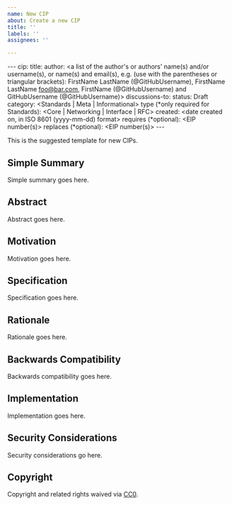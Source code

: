 ```yaml
---
name: New CIP
about: Create a new CIP
title: ''
labels: ''
assignees: ''

---
```


<REMOVE>---
cip: <to be assigned>
title: <CIP title>
author: <a list of the author's or authors' name(s) and/or username(s), or name(s) and email(s), e.g. (use with the parentheses or triangular brackets): FirstName LastName (@GitHubUsername), FirstName LastName <foo@bar.com>, FirstName (@GitHubUsername) and GitHubUsername (@GitHubUsername)>
discussions-to: <URL of the github issue for this CIP>
status: Draft
category: <Standards | Meta | Informational>
type (*only required for Standards): <Core | Networking | Interface | RFC>
created: <date created on, in ISO 8601 (yyyy-mm-dd) format>
requires (*optional): <EIP number(s)>
replaces (*optional): <EIP number(s)>
<REMOVE>---
  
<!--Complete the header section above, and remove the '<REMOVE>' elements. Leave the --- characters.-->

<!--Give your issue a unique descriptive title, preceded by type for standards CIPs, or category for other CIPs. (i.e. Core: Protocol Upgrade, Meta: Define CIP Process, etc.)-->
  
<!--You can leave these HTML comments in your merged CIP and delete the visible text guides, they will not appear and may be helpful to refer to if you edit it again. This is the suggested template for new CIPs. Note that an CIP number will be assigned by an editor. When opening a pull request to submit your CIP, please use an abbreviated title in the filename, `cip-draft_title_abbrev.md`. The title should be 44 characters or less.-->
This is the suggested template for new CIPs.

## Simple Summary
<!--Provide a simplified and layman-accessible explanation of the EIP.-->
Simple summary goes here.


## Abstract
<!--A short (~200 word) description of the technical issue being addressed.-->
Abstract goes here.


## Motivation
<!--Motivation is critical for CIPs that want to change the Ceramic protocol. It should clearly explain why the existing protocol specification is inadequate to address the problem that the CIP solves. CIP submissions without sufficient motivation may be rejected outright.-->
Motivation goes here.


## Specification
<!--The technical specification should describe the syntax and semantics of any new feature.-->
Specification goes here.


## Rationale
<!--The rationale fleshes out the specification by describing what motivated the design and why particular design decisions were made. It should describe alternate designs that were considered and related work, e.g. how the feature is supported in other languages. The rationale may also provide evidence of consensus within the community, and should discuss important objections or concerns raised during discussion.-->
Rationale goes here.


## Backwards Compatibility
<!--All CIPs that introduce backwards incompatibilities must include a section describing these incompatibilities and their severity. The CIP must explain how the author proposes to deal with these incompatibilities. CIP submissions without a sufficient backwards compatibility section may be rejected outright.-->
Backwards compatibility goes here.


## Implementation
<!--The implementations must be completed before any CIP is given status "Final", but it need not be completed before the CIP is accepted.-->
Implementation goes here.


## Security Considerations
<!--All CIPs must contain a section that discusses the security implications/considerations relevant to the proposed change. Include information that might be important for security discussions, surfaces risks and can be used throughout the life cycle of the proposal. E.g. include security-relevant design decisions, concerns, important discussions, implementation-specific guidance and pitfalls, an outline of threats and risks and how they are being addressed. CIP submissions missing the "Security Considerations" section will be rejected. An CIP cannot proceed to status "Final" without a Security Considerations discussion deemed sufficient by the reviewers.-->
Security considerations go here.


## Copyright
Copyright and related rights waived via [CC0](https://creativecommons.org/publicdomain/zero/1.0/).
